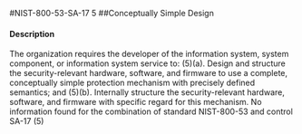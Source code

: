 #NIST-800-53-SA-17 5
##Conceptually Simple Design
#### Description
The organization requires the developer of the information system, system component, or information system service to:
   (5)(a).  Design and structure the security-relevant hardware, software, and firmware to use a complete, conceptually simple protection mechanism with precisely defined semantics; and
   (5)(b).  Internally structure the security-relevant hardware, software, and firmware with specific regard for this mechanism.
No information found for the combination of standard NIST-800-53 and control SA-17 (5)
